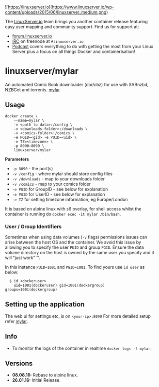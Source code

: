 ![https://linuxserver.io](https://www.linuxserver.io/wp-content/uploads/2015/06/linuxserver_medium.png)

The [LinuxServer.io](https://linuxserver.io) team brings you another container release featuring easy user mapping and community support. Find us for support at:
* [forum.linuxserver.io](https://forum.linuxserver.io)
* [IRC](https://www.linuxserver.io/index.php/irc/) on freenode at `#linuxserver.io`
* [Podcast](https://www.linuxserver.io/index.php/category/podcast/) covers everything to do with getting the most from your Linux Server plus a focus on all things Docker and containerisation!

# linuxserver/mylar

An automated Comic Book downloader (cbr/cbz) for use with SABnzbd, NZBGet and torrents. [mylar](https://github.com/evilhero/mylar)

## Usage

```
docker create \
    --name=mylar \
    -v <path to data>:/config \
    -v <downloads-folder>:/downloads \
    -v <comics-folder>:/comics \
    -e PGID=<gid> -e PUID=<uid> \
    -e TZ=<timezone> \
    -p 8090:8090 \
    linuxserver/mylar
```

**Parameters**

* `-p 8090` - the port(s)
* `-v /config` - where mylar should store config files
* `-v /downloads` - map to your downloads folder
* `-v /comics` - map to your comics folder
* `-e PGID` for GroupID - see below for explanation
* `-e PUID` for UserID - see below for explanation
* `-e TZ` for setting timezone information, eg Europe/London

It is based on alpine linux with s6 overlay, for shell access whilst the container is running do `docker exec -it mylar /bin/bash`.

### User / Group Identifiers

Sometimes when using data volumes (`-v` flags) permissions issues can arise between the host OS and the container. We avoid this issue by allowing you to specify the user `PUID` and group `PGID`. Ensure the data volume directory on the host is owned by the same user you specify and it will "just work" ™.

In this instance `PUID=1001` and `PGID=1001`. To find yours use `id user` as below:

```
  $ id <dockeruser>
    uid=1001(dockeruser) gid=1001(dockergroup) groups=1001(dockergroup)
```

## Setting up the application

The web ui for settings etc, is on `<your-ip>:8090`
For more detailed setup refer [mylar](https://github.com/evilhero/mylar).

## Info

* To monitor the logs of the container in realtime `docker logs -f mylar`.

## Versions

+ **08.08.16:** Rebase to alpine linux.
+ **26.01.16:** Initial Release.
